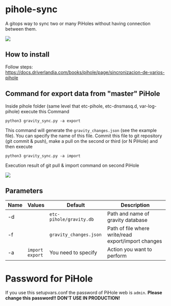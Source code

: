# pihole-sync
A gitops way to sync two or many PiHoles without having connection between them.

[![](https://docs.driverlandia.com/uploads/images/gallery/2023-10/scaled-1680-/YzZcEwjAOPOvwIHo-image-1697823619387.png)](https://docs.driverlandia.com/uploads/images/gallery/2023-10/YzZcEwjAOPOvwIHo-image-1697823619387.png)

## How to install

Follow steps: https://docs.driverlandia.com/books/pihole/page/sincronizacion-de-varios-pihole

## Command for export data from "master" PiHole

Inside pihole folder (same level that etc-pihole, etc-dnsmasq.d, var-log-pihole) execute this Command


```
python3 gravity_sync.py -a export
```

This command will generate the `gravity_changes.json` (see the example file). You can specify the name of this file.
Commit this file to git repository (git commit & push), make a pull on the second or third (or N PiHole) and then execute

```
python3 gravity_sync.py -a import
```

Execution result of git pull & import command on second PiHole

[![](https://docs.driverlandia.com/uploads/images/gallery/2023-10/scaled-1680-/xZyFuURATx1sQGcK-image-1698661376076.png)](https://docs.driverlandia.com/uploads/images/gallery/2023-10/xZyFuURATx1sQGcK-image-1698661376076.png)

## Parameters

|Name|Values|Default|Description|
|-|-|-|-|
|-d||`etc-pihole/gravity.db`|Path and name of gravity database|
|-f||`gravity_changes.json`|Path of file where write/read export/import changes|
|-a|`import`<br>`export`|You need to specify|Action you want to perform|


# Password for PiHole 

If you use this setupvars.conf the password of PiHole web is `admin`. 
**Please change this password!! DON'T USE IN PRODUCTION!**